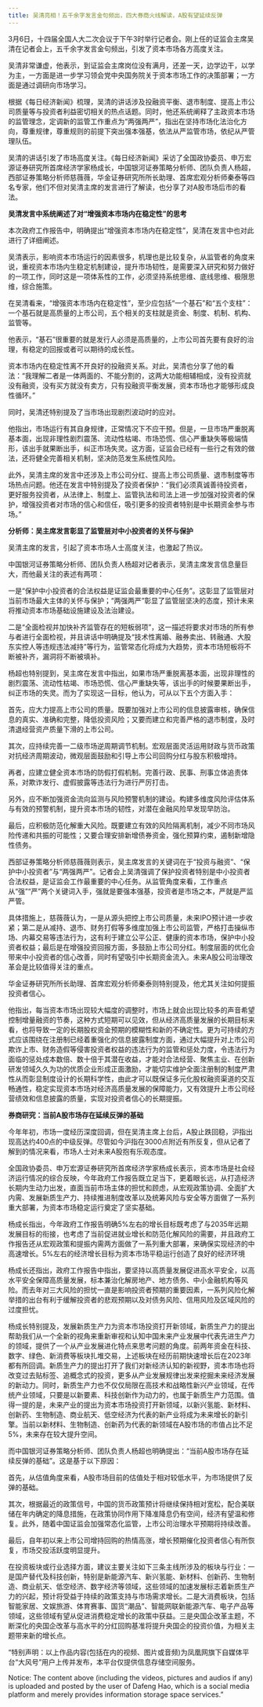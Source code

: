 ```yaml
---
title: 吴清亮相！五千余字发言金句频出，四大券商火线解读，A股有望延续反弹
---
```



3月6日，十四届全国人大二次会议于下午3时举行记者会。刚上任的证监会主席吴清在记者会上，五千余字发言金句频出，引发了资本市场各方高度关注。

吴清非常谦虚，他表示，到证监会主席岗位没有满月，还差一天，边学边干，以学为主，一方面是进一步学习领会党中央国务院关于资本市场工作的决策部署；一方面是通过调研向市场学习。

根据《每日经济新闻》梳理，吴清的讲话涉及投融资平衡、退市制度、提高上市公司质量等与投资者利益密切相关的热点话题。同时，他还系统阐释了主政资本市场的监管理念，定调新的监管工作重点为“两强两严”，指出在坚持市场化法治化方向，尊重规律，尊重规则的前提下突出强本强基，依法从严监管市场，依纪从严管理队伍。

吴清的讲话引发了市场高度关注。《每日经济新闻》采访了全国政协委员、申万宏源证券研究所首席经济学家杨成长，中国银河证券策略分析师、团队负责人杨超，西部证券策略分析师慈薇薇，华金证券研究所所长助理、首席宏观分析师秦泰等四名专家，他们不但对吴清主席的发言进行了解读，也分享了对A股市场后市的看法。

**吴清发言中系统阐述了对“增强资本市场内在稳定性”的思考**

本次政府工作报告中，明确提出“增强资本市场内在稳定性”，吴清在发言中也对此进行了详细阐述。

吴清表示，影响资本市场运行的因素很多，机理也是比较复杂，从监管者的角度来说，重视资本市场内生稳定机制建设，提升市场韧性，是需要深入研究和努力做好的一项工作，同时这是一项体系性的工作，必须坚持系统思维、底线思维、极限思维，综合施策。

在吴清看来，“增强资本市场内在稳定性”，至少应包括“一个基石”和“五个支柱”：一个基石就是高质量的上市公司，五个相关的支柱就是资金、制度、机制、机构、监管等。

他表示，“基石”很重要的就是发行人必须是高质量的，上市公司首先要有良好的治理，有稳定的回报或者可以期待的成长性。

资本市场内在稳定性离不开良好的投融资关系。对此，吴清也分享了他的看法：“我理解二者是一体两面的、不能分割的，这两大功能相辅相成，没有投资就没有融资，没有买方就没有卖方，只有投融资平衡发展，资本市场也才能够形成良性循环。”

同时，吴清还特别提及了当市场出现剧烈波动时的应对。

他指出，市场运行有其自身规律，正常情况下不应干预。但是，一旦市场严重脱离基本面，出现非理性剧烈震荡、流动性枯竭、市场恐慌、信心严重缺失等极端情形，该出手就果断出手，纠正市场失灵。这方面，证监会已经有一些行之有效的做法，还将健全完善相关机制，坚决防范发生系统性风险。

此外，吴清主席的发言中还涉及上市公司分红、提高上市公司质量、退市制度等市场热点问题。他还在发言中特别提及了投资者保护：“我们必须真诚善待投资者，更好服务投资者，从法律上、制度上、监管执法和司法上进一步加强对投资者的保护，增强投资者对市场的信心和信任，吸引更多的投资者特别是中长期资金参与市场。”

**分析师：吴主席发言彰显了监管层对中小投资者的关怀与保护**

吴清主席的发言，引起了资本市场人士高度关注，也激起了热议。

中国银河证券策略分析师、团队负责人杨超对记者表示，吴清主席发言信息量巨大，而他最关注的表述有两项：

一是“保护中小投资者的合法权益是证监会最重要的中心任务”。这彰显了监管层对当前市场最大主体的关怀与保护；“两强两严”彰显了监管层坚决的态度，预计未来将推动资本市场基础设施建设及法治建设。

二是“全面检视并加快补齐监管存在的短板弱项”，这一描述将要求对市场的所有参与者进行全面检视，并且讲话中明确提及“技术性离婚、融券卖出、转融通、大股东实控人等违规违法减持”等行为，监管常态化将成为大趋势，资本市场短板将不断被补齐，漏洞将不断被填补。

杨超也特别提到，吴主席在发言中指出，如果市场严重脱离基本面，出现非理性的剧烈震荡、流动性枯竭、市场恐慌、信心严重缺失等，该出手的时候要果断出手，纠正市场的失灵。而为了实现这一目标，他认为，可从以下五个方面入手：

首先，应大力提高上市公司的质量。既要加强对上市公司的信息披露审核，确保信息的真实、准确和完整，降低投资风险；又要而建立和完善严格的退市制度，及时清退经营资产质量下滑的上市公司。

其次，应持续完善一二级市场逆周期调节机制。宏观层面灵活运用财政与货币政策对抗经济周期波动，微观层面鼓励和引导上市公司回购分红与股东积极增持。

再者，应建立健全资本市场的防假打假机制。完善行政、民事、刑事立体追责体系，对欺诈发行、虚假披露等违法行为进行严厉打击。

另外，应不断加强资金流向监测与风险预警机制的建设。构建多维度风险评估体系与有效的预警机制，提升资本市场的韧性，对潜在金融风险早发现早防治。

最后，应积极防范化解重大风险。既要建立有效的风险隔离机制，减少不同市场风险传递和共振的可能性；又要合理安排新增债券资金，强化预算约束，遏制新增隐性债务。

西部证券策略分析师慈薇薇则表示，吴主席发言的关键词在于“投资与融资”、“保护中小投资者”与“两强两严”。记者会上吴清强调了保护投资者特别是中小投资者合法权益，是证监会工作最重要的中心任务。从监管角度来看，工作重点从“强”“严”两个关键词入手，强就是要强本强基，投资者是市场之本，严就是严监严管。

具体措施上，慈薇薇认为，一是从源头把控上市公司质量，未来IPO预计进一步收紧；第二是从减持、退市、财务打假等多维度加强上市公司监管，严格打击操纵市场、内幕交易等违法行为，这有利于建立公平公正、健康的资本市场，保护中小投资者权益；最后是在增强投资回报方面，多鼓励上市公司分红。制度层面的优化会带来中小投资者的信心改善，同时有望吸引中长期资金流入。未来A股公司治理改革会是比较值得关注的重点。

华金证券研究所所长助理、首席宏观分析师秦泰则特别提及，他尤其关注如何提振投资者信心。

他指出，每当资本市场出现较大幅度的调整时，市场上就会出现比较多的声音希望控制增量融资的节奏，这种方式短期可以见效，但从经济高质量发展的长期目标来看，也将导致一定的长期股权资金预期的模糊性和新的不确定性。更为可持续的方式应该围绕在注册制已经着重强化的信息披露制度方面，通过大幅提升对上市公司欺诈上市、财务造假等侵害投资者权益的违法行为的监管和惩处力度，令违法行为面临的惩处成本数倍、数十倍于其潜在收益，才能对合法经营、聚焦主业、在创新研发领域久久为功的优质企业形成正面激励，才能切实维护全面注册制的制度严肃性从而彰显制度设计的长期科学性，由此才可以既保证多元化股权融资渠道的交互畅通性，稳定实现资本市场对经济高质量发展的保障能力，又有效提升上市公司经营绩效和信息披露的质量，实现对投资者信心的长期提振。

**券商研究：当前A股市场存在延续反弹的基础**

今年年初，市场一度经历深度回调，但在吴清主席上台后，A股止跌回稳，沪指出现高达约400点的中级反弹。尽管如今沪指在3000点附近有所反复，但从记者了解到的情况来看，市场人士对未来A股抱有乐观态度。

全国政协委员、申万宏源证券研究所首席经济学家杨成长表示，资本市场是社会经济运行情况的综合反映，今年政府工作报告既立足当下，更着眼长远，从打造经济长期内生动力出发，直面当前市场主体的担忧和顾虑，从宏观政策协调、全面扩大内需、发展新质生产力、持续推进制度改革以及统筹风险与安全等方面做了一系列重大部署，为资本市场稳定运行奠定了坚实基础。

杨成长指出，今年政府工作报告明确5%左右的增长目标既考虑了与2035年远期发展目标的衔接，也考虑了当前促进就业增长和防范化解风险的需要，并且政府工作报告还从宏观政策和提振内需两方面做了一系列重大部署，来确保实现经济的中高速增长。5%左右的经济增长目标为资本市场平稳运行创造了良好的经济环境

杨成长还指出，政府工作报告中指出，要坚持以高质量发展促进高水平安全，以高水平安全保障高质量发展，标本兼治化解房地产、地方债务、中小金融机构等风险。而去年对三大风险的担忧一直是影响投资者预期的重要因素，一系列风险化解举措的出台有利于缓解投资者的悲观预期以及对债务风险、信用风险及区域风险的过度担忧。

杨成长特别提及，发展新质生产力为资本市场投资打开新领域，新质生产力的提出帮助我们从一个全新的视角来重新审视和认知中国未来产业发展中代表先进生产力的领域，提供了一个从产业发展进化特点来思考问题的角度。前两年资金在科技、数字、绿色、新消费等板块扎堆交易，上述板块在经历前期快速增长后在2023年都有所回调。新质生产力的提出打开了我们对新经济认知的新视野，资本市场也将改变过去贴标签、追概念式的投资，更多从产业发展规律出发来挖掘未来经济发展的新动力。同时，新质生产力也不仅仅局限在高技术和战略性新兴产业领域，在传统产业领域，只要是以新要素、科技创新作为动力的，也属于新质生产力范围。值得一提的是，未来产业的提出为资本市场投资打开新领域，以新兴氢能、新材料、创新药、生物制造、商业航天、低空经济为代表的新产业将成为未来增长的新引擎。当前以新材料、生物制造、创新药为代表的新领域在A股市场的市值占比不足5%，未来存在较大提升空间。

而中国银河证券策略分析师、团队负责人杨超也明确提出：“当前A股市场存在延续反弹的基础”。这是基于以下原因：

首先，从估值角度来看，A股市场目前的估值处于相对较低水平，为市场提供了反弹的基础。

其次，根据最近的政策信号，中国的货币政策预计将继续保持相对宽松，配合美联储在年内确定的降息措施，在政策协同作用下降准降息仍有空间，经济有望温和修复。此外，随着中国证监会加强常态化监管，上市公司治理水平预期将持续改善。

最后，自年初以来上市公司增持回购的热情高涨，增长预期催化投资者信心有所恢复，市场交投活跃度明显提升。

在投资板块或行业选择方面，建议主要关注如下三条主线所涉及的板块与行业：一是国产替代及科技创新，特别是新能源汽车、新兴氢能、新材料、创新药、生物制造、商业航天、低空经济、数字经济等领域，这些领域的加速发展标志着新质生产力的兴起，预计将受益于持续的政策支持与市场需求增长。二是大消费板块，包括智能家居、文娱旅游、体育赛事、国货“潮品”、智能网联新能源汽车、电子产品等领域，这些领域有望从促进消费稳定增长的政策中获益。三是央国企改革主题，不断深化的央国企改革与高水平的分红回购基准将提升央国企的投资价值，为相关主题带来新的增长点。

“特别声明：以上作品内容(包括在内的视频、图片或音频)为凤凰网旗下自媒体平台“大风号”用户上传并发布，本平台仅提供信息存储空间服务。

Notice: The content above (including the videos, pictures and audios if any) is uploaded and posted by the user of Dafeng Hao, which is a social media platform and merely provides information storage space services.”